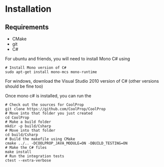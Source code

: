 Installation
============

Requirements
------------
* CMake
* git
* C#

For ubuntu and friends, you will need to install Mono C# using
```
# Install Mono version of C#
sudo apt-get install mono-mcs mono-runtime
```

For windows, download the Visual Studio 2010 version of C# (other versions should be fine too)

Once mono c# is installed, you can run the 
```
# Check out the sources for CoolProp
git clone https://github.com/CoolProp/CoolProp
# Move into that folder you just created
cd CoolProp
# Make a build folder
mkdir -p build/Csharp
# Move into that folder
cd build/Csharp
# Build the makefile using CMake
cmake ../.. -DCOOLPROP_JAVA_MODULE=ON -DBUILD_TESTING=ON
# Make the C# files
make install
# Run the integration tests
ctest --extra-verbose
```
